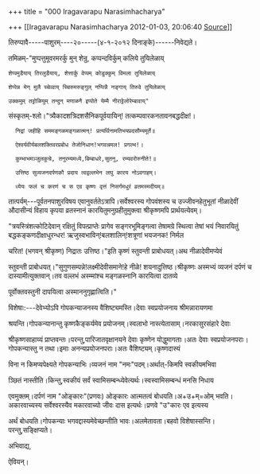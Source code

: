+++
title = "000 Iragavarapu Narasimhacharya"

+++
[[Iragavarapu Narasimhacharya	2012-01-03, 20:06:40 [Source](https://groups.google.com/g/bvparishat/c/ovWNrwtabkE)]]



तिरुप्पावै-----पाशुरम्----२०-----(४-१-२०१२ दिनाङ्के)------निवेद्यते।

तमिळम्-"मुप्पत्तुमूवरमरर्कु मुन् शेन्रु, कप्पन्दविर्कुम् कलिये तुयिलेळाय्

    शेप्पमुडैयाय् तिरलुडैयाय्, शेत्तार्कु वेप्पम् कोडुक्कुम् विमला तुयिलेळाय्

    शेप्पेन्न मेन् मुलै च्चेव्वाय् च्चिरुमरुङ्गुल् नप्पिन्नै नङ्गाय् तिरुवे तुयिलेळाय्

    उक्कमुम् तट्टोळियुम् तन्दुन् मणाळनै इप्पोते येम्मै नीराट्टेलोरेम्बावाय्"

संस्कृतम्-श्लो।"त्र्यैकादशत्रिदशसैनिकपूर्वयायिन्! तत्कम्पवारकनतावनबद्धदीक्ष!।

      निद्रां जहीहि सममङ्गळमङ्गळात्मन्! प्रत्यर्थिनामतिभयप्रदसौम्यमूर्ते॥

      ऐश्वर्यवीर्यबलशक्तिवरप्रबोध तेजोनिधान!भगवन्नमल! प्रगल्भ!।

      कुम्भाभमञ्जुलकुचे, तनुरम्यमध्ये,बिम्बाधरे,सुतनु, रम्यवरोरुनीते!॥

      उत्तिष्ठ सुव्यजनदर्पणकौ प्रदाय त्वद्वल्लभेन लघु कारय नोऽवगाहम्।

      ध्येयः फलं च करणं च स एव कृष्णः वृत्तं निसर्गमधुरं व्रतमस्मदीयम्॥

तात्पर्यम्---पूर्वतनपाशुरविषय एवानुवर्ततेऽत्रापि।सर्वेश्वरस्य गोपवंशस्य च उज्जीवनहेतुभूतां नीळादेवीं औदासीन्यं विहाय कृपया व्रतस्नानं कारयितुमनुग्रहीतुमुक्त्वा श्रीकृष्णमपि प्रार्थयत्येवम्।

"त्रयस्त्रिंशत्कोटिदेवान् रक्षितुं विपत्प्राप्तेः प्रागेव सङ्गरभूमिङ्गत्वा तेषामग्रे स्थित्वा तेषां भयं निवारयितुं बद्धकङ्कणदीक्षाधुरन्धर! ऋजुस्वभाविन्!बलशालिन्!शत्रूणां भयजनक! निर्मल

चरित! (भगवन् श्रीकृष्ण) निद्रातः उत्तिष्ठ।"इति कृष्णं स्तुवन्ती प्राबोधयत्।अथ नीळादेवीमप्येवं

स्तुवन्ती प्राबोधयत्।"सुगुणसम्पन्ने!लक्ष्मीदेवीसमाने!हे नीळे! शयनादुत्तिष्ठ।श्रीकृष्णः अस्मभ्यं व्यजनं दर्पणं च दास्यामीत्युक्तवान्।तव वल्लभं अस्म्मांश्च मङ्गळस्नानि कारयित्वा दातव्ये

पूर्वोक्तवस्तुनी दापयित्वा अस्माननुगृह्णात्विति।"

विशेषाः:---देवेभ्योऽपि गोपकन्याजनस्य वैशिष्ट्यमस्ति।देवाः स्वप्रयोजनाय श्रीमन्नारायणमा

श्रयन्ति।गोपकन्यानान्तु कृष्णकैङ्कर्यमेव प्रयोजनम्।स्वलाभो नास्त्येतासाम्।नरकासुरसंहारे देवाः

श्रीकृष्णसाहाय्यं प्राप्तवन्तः।परन्तु,पारिजातवृक्षानयने देवाः कृष्णेन योद्धुमागताः।अतः देवाः स्वप्रयोजनपराः। गोपकन्यास्तु न तथा।इमाः अनन्यप्रयोजनपराः।अतः वैशिष्ट्यम्।कृष्णदास्यं

विना न किमप्यपेक्ष्यते गोपकन्याभिः।व्यजनं नाम "नमः"पदम्।अर्थात्-किमपि स्वकीयमभिवा

ञ्छितं नास्तीति।किन्तु,स्वकीयं सर्वं स्वामिसम्बन्ध्येवेत्यर्थः।स्वस्वामिसम्बन्धं मनसि निधाय

एवमुक्तम्।दर्पणं नाम "ओङ्कारः"(प्रणवः) ओङ्कारः आत्मतत्वं बोधयति।अ+उ+म्=ओम् भवति।अकारवाच्यस्य सर्वेश्वरस्यैव मकारवाच्यो जीवः दास इत्यर्थः।प्रणवे "उ"कारः एव इत्यस्य

अर्थं बोधयति।गोपकन्याः भगवद्दास्यमेवेच्छन्तीति भावः।अलमेतावता।बहवो विशेषास्सन्ति।परन्तु,सङ्क्षिप्यते।

अभिवाद्य,

ऐवियन्।

  

  

    

